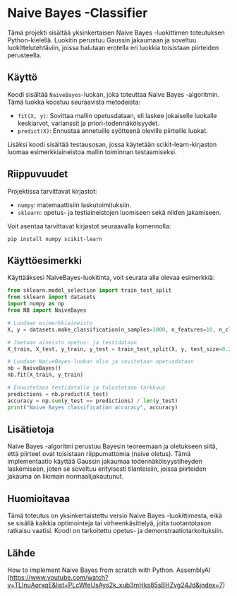 # Naive Bayes -Classifier

Tämä projekti sisältää yksinkertaisen Naive Bayes -luokittimen toteutuksen Python-kielellä. Luokitin perustuu Gaussin jakaumaan ja soveltuu luokittelutehtäviin, joissa halutaan erotella eri luokkia toisistaan piirteiden perusteella.

## Käyttö

Koodi sisältää `NaiveBayes`-luokan, joka toteuttaa Naive Bayes -algoritmin. Tämä luokka koostuu seuraavista metodeista:

- `fit(X, y)`: Sovittaa mallin opetusdataan, eli laskee jokaiselle luokalle keskiarvot, varianssit ja priori-todennäköisyydet.
- `predict(X)`: Ennustaa annetuille syötteenä oleville piirteille luokat.

Lisäksi koodi sisältää testausosan, jossa käytetään scikit-learn-kirjaston luomaa esimerkkiaineistoa mallin toiminnan testaamiseksi.

## Riippuvuudet

Projektissa tarvittavat kirjastot:

- `numpy`: matemaattisiin laskutoimituksiin.
- `sklearn`: opetus- ja testiaineistojen luomiseen sekä niiden jakamiseen.

Voit asentaa tarvittavat kirjastot seuraavalla komennolla:

```
pip install numpy scikit-learn
```

## Käyttöesimerkki

Käyttääksesi NaiveBayes-luokitinta, voit seurata alla olevaa esimerkkiä:

```python
from sklearn.model_selection import train_test_split
from sklearn import datasets
import numpy as np
from NB import NaiveBayes

# Luodaan esimerkkiaineisto
X, y = datasets.make_classification(n_samples=1000, n_features=10, n_classes=2, random_state=123)

# Jaetaan aineisto opetus- ja testidataan
X_train, X_test, y_train, y_test = train_test_split(X, y, test_size=0.2, random_state=123)

# Luodaan NaiveBayes-luokan olio ja sovitetaan opetusdataan
nb = NaiveBayes()
nb.fit(X_train, y_train)

# Ennustetaan testidatalle ja tulostetaan tarkkuus
predictions = nb.predict(X_test)
accuracy = np.sum(y_test == predictions) / len(y_test)
print("Naive Bayes classification accuracy", accuracy)
```

## Lisätietoja

Naive Bayes -algoritmi perustuu Bayesin teoreemaan ja oletukseen siitä, että piirteet ovat toisistaan riippumattomia (naive oletus). Tämä implementaatio käyttää Gaussin jakaumaa todennäköisyystiheyden laskemiseen, joten se soveltuu erityisesti tilanteisiin, joissa piirteiden jakauma on likimain normaalijakautunut.

## Huomioitavaa

Tämä toteutus on yksinkertaistettu versio Naive Bayes -luokittimesta, eikä se sisällä kaikkia optimointeja tai virheenkäsittelyä, joita tuotantotason ratkaisu vaatisi. Koodi on tarkoitettu opetus- ja demonstraatiotarkoituksiin.

## Lähde

How to implement Naive Bayes from scratch with Python. AssemblyAI (https://www.youtube.com/watch?v=TLInuAorxqE&list=PLcWfeUsAys2k_xub3mHks85sBHZvg24Jd&index=7)
